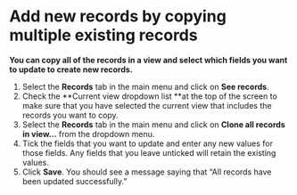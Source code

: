 

# Add new records by copying multiple existing records

**You can copy all of the records in a view and select which fields you want to update to create new records.**

1. Select the&nbsp;**Records**&nbsp;tab in the main menu and click on **See records**.
2. Check the **Current view dropdown list&nbsp;**at the top of the screen to make sure that you have selected the current view that includes the records you want to copy.&nbsp;
3. Select the&nbsp;**Records**&nbsp;tab in the main menu and click on&nbsp;**Clone all records in view...**&nbsp;from the dropdown menu.
4. Tick the fields that you want to update and enter any new values for those fields. Any fields that you leave unticked will retain the existing values.&nbsp;
5. Click&nbsp;**Save**. You should see a message saying that “All records have been updated successfully.”

&nbsp;